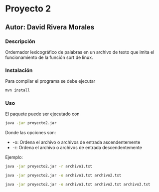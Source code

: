 # Proyecto 2

## Autor: David Rivera Morales

### Descripción

Ordernador lexicográfico de palabras en un archivo de texto que imita el funcionamiento de la función sort de linux.

### Instalación

Para compilar el programa se debe ejecutar

```bash
mvn install
```

### Uso

El paquete puede ser ejecutado con

```bash
java -jar proyecto2.jar
```

Donde las opciones son:

- -o: Ordena el archivo o archivos de entrada ascendentemente
- -r: Ordena el archivo o archivos de entrada descendentemente

Ejemplo:

```bash
java -jar proyecto2.jar -r archivo1.txt
```

```bash
java -jar proyecto2.jar -o archivo1.txt archivo2.txt
```

```bash
java -jar proyecto2.jar -o archivo1.txt archivo2.txt archivo3.txt
```
